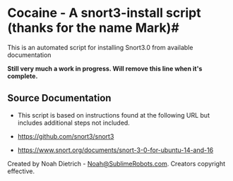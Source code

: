 # Cocaine - A snort3-install script (thanks for the name Mark)# 
This is an automated script for installing Snort3.0 from available documentation

**Still very much a work in progress. Will remove this line when it's complete.**


## Source Documentation ##

* This script is based on instructions found at the following URL but includes additional steps not included.

* https://github.com/snort3/snort3

* https://www.snort.org/documents/snort-3-0-for-ubuntu-14-and-16

Created by Noah Dietrich - Noah@SublimeRobots.com. Creators copyright effective. 


